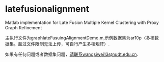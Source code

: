 # latefusionalignment
Matlab implementation for Late Fusion Multiple Kernel Clustering with Proxy Graph Refinement


主执行文件为graphlateFusuingAlignmentDemo.m,示例数据集为ar10p（多核数据集。超过文件限制无法上传，可自行产生多核矩阵）.

如果有任何问题或者数据集问题，请联系wangsiwei13@nudt.edu.cn.
